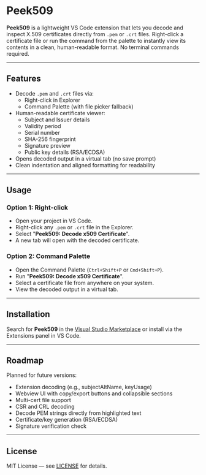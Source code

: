 # Peek509

**Peek509** is a lightweight VS Code extension that lets you decode and inspect X.509 certificates directly from `.pem` or `.crt` files. Right-click a certificate file or run the command from the palette to instantly view its contents in a clean, human-readable format. No terminal commands required.

---

## Features

- Decode `.pem` and `.crt` files via:
  - Right-click in Explorer
  - Command Palette (with file picker fallback)
- Human-readable certificate viewer:
  - Subject and Issuer details
  - Validity period
  - Serial number
  - SHA-256 fingerprint
  - Signature preview
  - Public key details (RSA/ECDSA)
- Opens decoded output in a virtual tab (no save prompt)
- Clean indentation and aligned formatting for readability

---

## Usage

### Option 1: Right-click

- Open your project in VS Code.
- Right-click any `.pem` or `.crt` file in the Explorer.
- Select "**Peek509: Decode x509 Certificate**".
- A new tab will open with the decoded certificate.

### Option 2: Command Palette

- Open the Command Palette (`Ctrl+Shift+P` or `Cmd+Shift+P`).
- Run "**Peek509: Decode x509 Certificate**".
- Select a certificate file from anywhere on your system.
- View the decoded output in a virtual tab.

---

## Installation

Search for **Peek509** in the [Visual Studio Marketplace](https://marketplace.visualstudio.com/) or install via the Extensions panel in VS Code.

---

## Roadmap

Planned for future versions:

- Extension decoding (e.g., subjectAltName, keyUsage)
- Webview UI with copy/export buttons and collapsible sections
- Multi-cert file support
- CSR and CRL decoding
- Decode PEM strings directly from highlighted text
- Certificate/key generation (RSA/ECDSA)
- Signature verification check

---

## License

MIT License — see [LICENSE](./LICENSE) for details.
